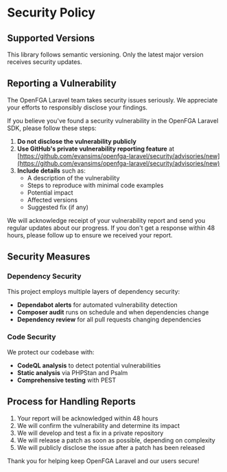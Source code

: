 # Security Policy

## Supported Versions

This library follows semantic versioning. Only the latest major version receives security updates.

## Reporting a Vulnerability

The OpenFGA Laravel team takes security issues seriously. We appreciate your efforts to responsibly disclose your findings.

If you believe you've found a security vulnerability in the OpenFGA Laravel SDK, please follow these steps:

1. **Do not disclose the vulnerability publicly**
2. **Use GitHub's private vulnerability reporting feature** at [https://github.com/evansims/openfga-laravel/security/advisories/new](https://github.com/evansims/openfga-laravel/security/advisories/new)
3. **Include details** such as:
   - A description of the vulnerability
   - Steps to reproduce with minimal code examples
   - Potential impact
   - Affected versions
   - Suggested fix (if any)

We will acknowledge receipt of your vulnerability report and send you regular updates about our progress. If you don't get a response within 48 hours, please follow up to ensure we received your report.

## Security Measures

### Dependency Security

This project employs multiple layers of dependency security:

- **Dependabot alerts** for automated vulnerability detection
- **Composer audit** runs on schedule and when dependencies change
- **Dependency review** for all pull requests changing dependencies

### Code Security

We protect our codebase with:

- **CodeQL analysis** to detect potential vulnerabilities
- **Static analysis** via PHPStan and Psalm
- **Comprehensive testing** with PEST

## Process for Handling Reports

1. Your report will be acknowledged within 48 hours
2. We will confirm the vulnerability and determine its impact
3. We will develop and test a fix in a private repository
4. We will release a patch as soon as possible, depending on complexity
5. We will publicly disclose the issue after a patch has been released

Thank you for helping keep OpenFGA Laravel and our users secure!
